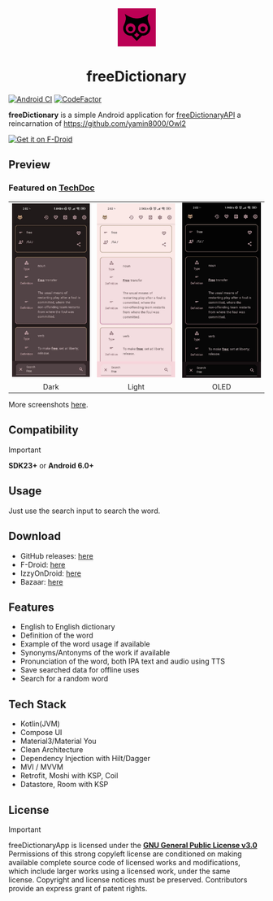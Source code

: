 <div align="center">
<img src="app/src/main/ic_launcher-playstore.png"
    alt="Get it on F-Droid"
    height="75">
<h1>freeDictionary</h1>
</div>

[![Android CI](https://github.com/yamin8000/freeDictionaryApp/actions/workflows/android.yml/badge.svg)](https://github.com/yamin8000/freeDictionaryApp/actions/workflows/android.yml)
[![CodeFactor](https://www.codefactor.io/repository/github/yamin8000/freedictionaryapp/badge)](https://www.codefactor.io/repository/github/yamin8000/freedictionaryapp)

**freeDictionary** is a simple Android application
for [freeDictionaryAPI](https://dictionaryapi.dev/) a reincarnation
of https://github.com/yamin8000/Owl2

[<img src="https://fdroid.gitlab.io/artwork/badge/get-it-on.png"
alt="Get it on F-Droid"
height="80">](https://f-droid.org/packages/io.github.yamin8000.owl)

## Preview

### Featured on [TechDoc](https://www.youtube.com/watch?v=vlf0jEFHR74&t=59s)

<table>
<tr>
<td><img src="/fastlane/metadata/android/en-US/images/phoneScreenshots/1.jpg" alt="preview" width="200"/></td>
<td><img src="/fastlane/metadata/android/en-US/images/phoneScreenshots/2.jpg" alt="preview" width="200"/></td>
<td><img src="/fastlane/metadata/android/en-US/images/phoneScreenshots/3.jpg" alt="preview" width="200"/></td>
</tr>
<tr>
<td align="center">Dark</td>
<td align="center">Light</td>
<td align="center">OLED</td>
</tr>
</table>

More screenshots [here](./screenshots).

## Compatibility

> [!important]
> **SDK23+** or **Android 6.0+**

## Usage

Just use the search input to search the word.

## Download

- GitHub releases: [here](https://github.com/yamin8000/freeDictionaryApp/releases)
- F-Droid: [here](https://f-droid.org/packages/io.github.yamin8000.owl)
- IzzyOnDroid: [here](https://apt.izzysoft.de/fdroid/index/apk/io.github.yamin8000.owl)
- Bazaar: [here](https://cafebazaar.ir/app/io.github.yamin8000.owl)

## Features

- English to English dictionary
- Definition of the word
- Example of the word usage if available
- Synonyms/Antonyms of the work if available
- Pronunciation of the word, both IPA text and audio using TTS
- Save searched data for offline uses
- Search for a random word

## Tech Stack

- Kotlin(JVM)
- Compose UI
- Material3/Material You
- Clean Architecture
- Dependency Injection with Hilt/Dagger
- MVI / MVVM
- Retrofit, Moshi with KSP, Coil
- Datastore, Room with KSP

## License

> [!important]
> freeDictionaryApp is licensed under the **[GNU General Public License v3.0](./LICENSE)**  
> Permissions of this strong copyleft license are conditioned on making  
> available complete source code of licensed works and modifications,  
> which include larger works using a licensed work, under the same  
> license. Copyright and license notices must be preserved. Contributors  
> provide an express grant of patent rights.
